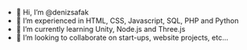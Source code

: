 - 👋 Hi, I’m @denizsafak
- 👀 I’m experienced in HTML, CSS, Javascript, SQL, PHP and Python
- 🌱 I’m currently learning Unity, Node.js and Three.js
- 💞️ I’m looking to collaborate on start-ups, website projects, etc...

<!---
denizsafak/denizsafak is a ✨ special ✨ repository because its `README.md` (this file) appears on your GitHub profile.
You can click the Preview link to take a look at your changes.
--->
